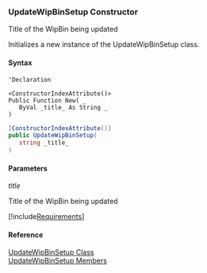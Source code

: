 ﻿### UpdateWipBinSetup Constructor

Title of the WipBin being updated

Initializes a new instance of the UpdateWipBinSetup class.

#### Syntax

```vbnet
'Declaration

<ConstructorIndexAttribute()>
Public Function New( _
   ByVal _title_ As String _
)
```

```csharp
[ConstructorIndexAttribute()]
public UpdateWipBinSetup( 
   string _title_
)
```

#### Parameters

_title_

Title of the WipBin being updated

[!include[Requirements](../partials/requirements.md)]

#### Reference

[UpdateWipBinSetup Class](FChoice.Toolkits.Clarify~FChoice.Toolkits.Clarify.Interfaces.UpdateWipBinSetup.md)  
[UpdateWipBinSetup Members](FChoice.Toolkits.Clarify~FChoice.Toolkits.Clarify.Interfaces.UpdateWipBinSetup_members.md)